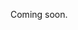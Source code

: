 Coming soon.

<!--
  @todo
  Link to OpenAPI file for download, because the export button in the API reference introduction page is not clear.
-->
